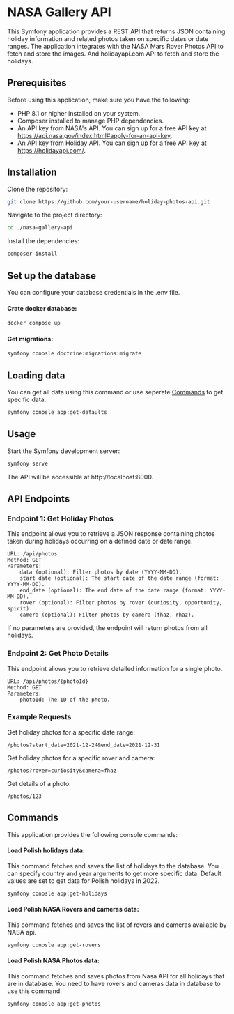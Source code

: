 # NASA Gallery API

This Symfony application provides a REST API that returns JSON containing holiday information and related photos taken on specific dates or date ranges.
The application integrates with the NASA Mars Rover Photos API to fetch and store the images.
And holidayapi.com API to fetch and store the holidays.

## Prerequisites

Before using this application, make sure you have the following:

- PHP 8.1 or higher installed on your system.
- Composer installed to manage PHP dependencies.
- An API key from NASA's API. You can sign up for a free API key at https://api.nasa.gov/index.html#apply-for-an-api-key.
- An API key from Holiday API. You can sign up for a free API key at https://holidayapi.com/.


## Installation

Clone the repository:

```bash
git clone https://github.com/your-username/holiday-photos-api.git
```

Navigate to the project directory:

```bash
cd ./nasa-gallery-api
```
Install the dependencies:
```bash
composer install
```


[//]: # (Configure the NASA API key:)

[//]: # ()
[//]: # (    Copy the .env file:)

[//]: # ()
[//]: # (    bash)

[//]: # ()
[//]: # (    cp .env.example .env)

[//]: # ()
[//]: # (    Open the .env file and set the value of NASA_API_KEY to your NASA API key.)

## Set up the database
You can configure your database credentials in the .env file.

#### Crate docker database:
```bash
docker compose up
```
#### Get migrations:
```bash
symfony conosle doctrine:migrations:migrate
```
## Loading data

You can get all data using this command or use seperate [Commands](#Commands) to get specific data.
```bash
symfony conosle app:get-defaults
```

## Usage

Start the Symfony development server:

```bash
symfony serve
``` 

The API will be accessible at http://localhost:8000.

## API  Endpoints
### Endpoint 1: Get Holiday Photos

This endpoint allows you to retrieve a JSON response containing photos taken during holidays occurring on a defined date or date range.

    URL: /api/photos
    Method: GET
    Parameters:
        data (optional): Filter photos by date (YYYY-MM-DD).
        start_date (optional): The start date of the date range (format: YYYY-MM-DD).
        end_date (optional): The end date of the date range (format: YYYY-MM-DD).
        rover (optional): Filter photos by rover (curiosity, opportunity, spirit).
        camera (optional): Filter photos by camera (fhaz, rhaz).
        

If no parameters are provided, the endpoint will return photos from all holidays.
### Endpoint 2: Get Photo Details

This endpoint allows you to retrieve detailed information for a single photo.

    URL: /api/photos/{photoId}
    Method: GET
    Parameters:
        photoId: The ID of the photo.

### Example Requests

Get holiday photos for a specific date range:

```
/photos?start_date=2021-12-24&end_date=2021-12-31
```

Get holiday photos for a specific rover and camera:

```
/photos?rover=curiosity&camera=fhaz
```


Get details of a photo:

```
/photos/123
```
## Commands

This application provides the following console commands:

#### Load Polish holidays data:

This command fetches and saves the list of holidays to the database.
You can specify country and year arguments to get more specific data.
Default values are set to get data for Polish holidays in 2022.
```bash
symfony conosle app:get-holidays
```

#### Load Polish NASA Rovers and cameras data:
This command fetches and saves the list of rovers and cameras available by NASA api.
```bash
symfony conosle app:get-rovers
```

#### Load Polish NASA Photos data:
This command fetches and saves photos from Nasa API for all holidays that are in database.
You need to have rovers and cameras data in database to use this command.
```bash
symfony conosle app:get-photos
```